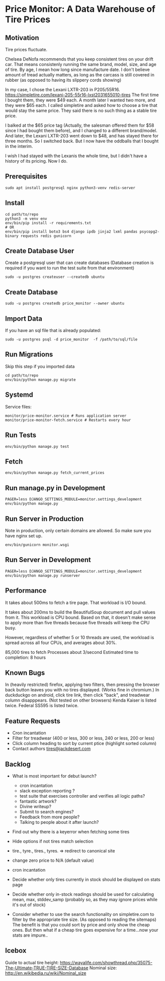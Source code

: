 Price Monitor: A Data Warehouse of Tire Prices
==============================================


Motivation
----------

Tire prices fluctuate.

Chelsea DeNofa recommends that you keep consistent tires on your drift car.
That means consistenly running the same brand, model, size, and age of tire.
By age, I mean how long since manufacture date. I don't believe amount of tread
actually matters, as long as the carcass is still covered in rubber (as opposed to having its slippery cords showing)

In my case, I chose the Lexani LXTR-203 in P205/55R16.
https://simpletire.com/lexani-205-55r16-lxst2031655010-tires
The first time I bought them, they were $49 each.
A month later I wanted two more, and they were $65 each.
I called simpletire and asked how to choose a tire that would stay the same price.
They said there is no such thing as a stable tire price.

I balked at the $65 price tag (Actually, the salesman offered them for $58 since I had bought them before), and I changed to a different brand/model. And later, the Lexani LXTR-203
went down to $48, and has stayed there for three months. So I switched back. But I now
have the oddballs that I bought in the interim.

I wish I had stayed with the Lexanis the whole time, but I didn't have a history
of its pricing. Now I do.


Prerequisites
-------------

    sudo apt install postgresql nginx python3-venv redis-server

Install
-------

    cd path/to/repo
    python3 -m venv env
    env/bin/pip install -r requirements.txt
    # OR
    env/bin/pip install boto3 bs4 django ipdb jinja2 lxml pandas psycopg2-binary requests redis gunicorn



Create Database User
--------------------

Create a postgresql user that can create databases
(Database creation is required if you want to run the test suite from that environment)

    sudo -u postgres createuser --createdb ubuntu


Create Database
---------------

    sudo -u postgres createdb price_monitor --owner ubuntu


Import Data
-----------

If you have an sql file that is already populated:

    sudo -u postgres psql -d price_monitor  -f /path/to/sql/file

Run Migrations
--------------

Skip this step if you imported data

    cd path/to/repo
    env/bin/python manage.py migrate

Systemd
-------

Service files:

    monitor/price-monitor.service # Runs application server
    monitor/price-monitor-fetch.service # Restarts every hour

Run Tests
---------

    env/bin/python manage.py test

Fetch
-----

    env/bin/python manage.py fetch_current_prices


Run manage.py in Development
----------------------------

    PAGER=less DJANGO_SETTINGS_MODULE=monitor.settings_development env/bin/python manage.py


Run Server in Production
------------------------

Note in production, only certain domains are allowed.
So make sure you have nginx set up.

    env/bin/gunicorn monitor.wsgi


Run Server in Development
-------------------------


    PAGER=less DJANGO_SETTINGS_MODULE=monitor.settings_development env/bin/python manage.py runserver


Performance
-----------

It takes about 500ms to fetch a tire page. That workload is I/O bound.

It takes about 200ms to build the BeautifulSoup document and pull values from it.
This workload is CPU bound. Based on that, it doesn't make sense to apply more than
five threads because five threads will keep the CPU busy.

However, regardless of whether 5 or 10 threads are used, the workload is spread across
all four CPUs, and averages about 30%.

85,000 tires to fetch
Processes about 3/second
Estimated time to completion: 8 hours

Known Bugs
----------

In (heavily restricted) firefox, applying two filters, then pressing the browser back button leaves you with no tires displayed. (Works fine in chromium.)
In duckduckgo on android, click tire link, then click "back", and treadwear column disapppears. (Not tested on other browsers)
Kenda Kaiser is listed twice. Federal SS595 is listed twice.


Feature Requests
----------------

- Cron incantation
- Filter for treadwear (400 or less, 300 or less, 240 or less, 200 or less)
- Click column heading to sort by current ptice (highlight sorted column)
- Contact authors tires@jackdesert.com



Backlog
-------

- What is most important for debut launch?
  - cron incantation
  - slack exception reporting ?
  - test suite that exercises controller and verifies all logic paths?
  - fantastic artwork?
  - Divine writeup?
  - Submit to search engines?
  - Feedback from more people?
  - Talking to people about it after launch?

- Find out why there is a keyerror when fetching some tires
- Hide options if not tires match selection
- tire., tyre., tires., tyres. => redirect to canonical site
- change zero price to N/A (default value)



- cron incantation
- Decide whether only tires currently in stock should be displayed on stats page
- Decide whether only in-stock readings should be used for calculating mean, max, stddev_samp
  (probably so, as they may ignore prices while it's out of stock)
- Consider whether to use the search functionality on simpletire.com to
  filter by the appropriate tire size. (As opposed to reading the sitemaps)
  The benefit is that you could sort by price and only show the cheap ones.
  But then what if a cheap tire goes expensive for a time...now your stats are impure..


Icebox
------

Guide to actual tire height: https://wayalife.com/showthread.php/35075-The-Ultimate-TRUE-TIRE-SIZE-Database
Nominal size: http://en.wikibedia.ru/wiki/Nominal_size
